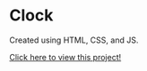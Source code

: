 # Clock

Created using HTML, CSS, and JS. 

[Click here to view this project!](https://sirsavant.github.io/Clock/)
